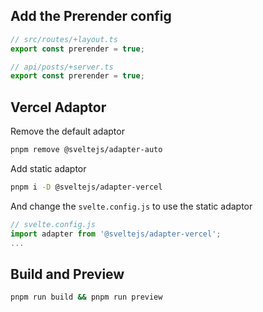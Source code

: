 ## Add the Prerender config

```ts
// src/routes/+layout.ts
export const prerender = true;

// api/posts/+server.ts
export const prerender = true;

```

## Vercel Adaptor

Remove the default adaptor

```sh
pnpm remove @sveltejs/adapter-auto
```

Add static adaptor

```sh
pnpm i -D @sveltejs/adapter-vercel
```

And change the `svelte.config.js` to use the static adaptor

```js
// svelte.config.js
import adapter from '@sveltejs/adapter-vercel';
...
```

## Build and Preview

```sh
pnpm run build && pnpm run preview
```